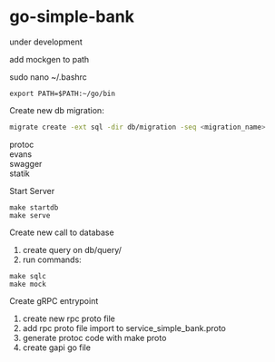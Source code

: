 # go-simple-bank
under development

add mockgen to path

sudo nano ~/.bashrc
```
export PATH=$PATH:~/go/bin
```

Create new db migration:
```bash
migrate create -ext sql -dir db/migration -seq <migration_name>
```

protoc<br />
evans<br />
swagger<br />
statik<br />


Start Server
```
make startdb
make serve
```

Create new call to database
1. create query on db/query/
2. run commands:
```
make sqlc
make mock
```

Create gRPC entrypoint
1. create new rpc proto file
2. add rpc proto file import to service_simple_bank.proto
3. generate protoc code with make proto
3. create gapi go file
